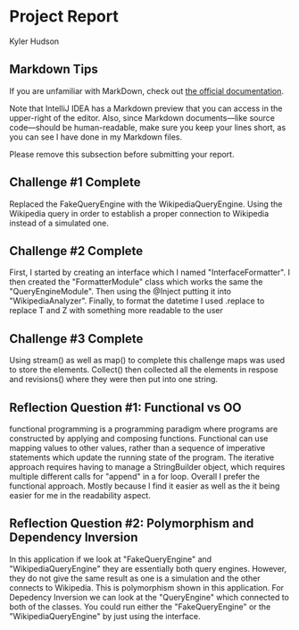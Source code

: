 # Project Report

Kyler Hudson

## Markdown Tips

If you are unfamiliar with MarkDown, check out 
[the official documentation](https://guides.github.com/features/mastering-markdown/).

Note that IntelliJ IDEA has a Markdown preview that you can access in 
the upper-right of the editor. Also, since Markdown documents&mdash;like
source code&mdash;should be human-readable, make sure you keep your lines
short, as you can see I have done in my Markdown files.

Please remove this subsection before submitting your report. 

## Challenge #1 Complete

Replaced the FakeQueryEngine with the WikipediaQueryEngine. Using the
Wikipedia query in order to establish a proper connection to Wikipedia
instead of a simulated one.

## Challenge #2 Complete

First, I started by creating an interface which I named "InterfaceFormatter".
I then created the "FormatterModule" class which works the same the "QueryEngineModule".
Then using the @Inject putting it into "WikipediaAnalyzer". Finally, to format the datetime
I used .replace to replace T and Z with something more readable to the user

## Challenge #3 Complete

Using stream() as well as map() to complete this challenge maps was used to store the elements.
Collect() then collected all the elements in respose and revisions() where they were then put into
one string.

## Reflection Question #1: Functional vs OO

functional programming is a programming paradigm where programs are constructed
by applying and composing functions. Functional can use mapping values to other values, rather 
than a sequence of imperative statements which update the running state of the program. 
The iterative approach requires having to manage a StringBuilder object, which requires
 multiple different calls for "append" in a for loop. Overall I prefer the functional approach.
 Mostly because I find it easier as well as the it being easier for me in the readability aspect.



## Reflection Question #2: Polymorphism and Dependency Inversion

In this application if we look at "FakeQueryEngine" and "WikipediaQueryEngine" they are essentially
both query engines. However, they do not give the same result as one is a simulation and the other
connects to Wikipedia. This is polymorphism shown in this application. For Depedency Inversion we can
look at the "QueryEngine" which connected to both of the classes. You could run either the "FakeQueryEngine"
or the "WikipediaQueryEngine" by just using the interface.

